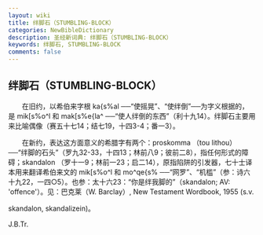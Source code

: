 ```yaml
---
layout: wiki
title: 绊脚石（STUMBLING-BLOCK）
categories: NewBibleDictionary
description: 圣经新词典: 绊脚石（STUMBLING-BLOCK）
keywords: 绊脚石, STUMBLING-BLOCK
comments: false
---
```


## 绊脚石（STUMBLING-BLOCK）

　　在旧约，以希伯来字根 ka{s%al ──“使摇晃”、“使绊倒”──为字义根据的，是 mik[s%o^l 和 mak[s%e{la^ ──“使人绊倒的东西”（利十九14）。绊脚石主要用来比喻偶像（赛五十七14；结七19，十四3-4；番一3）。

　　在新约，表达这方面意义的希腊字有两个：proskomma （tou lithou）──“绊脚的石头”（罗九32-33，十四13；林前八9；彼前二8），指任何形式的障碍；skandalon （罗十一9；林前一23；启二14），原指陷阱的引发器，七十士译本用来翻译希伯来文的 mik[s%o^l 和 mo^qe{s% ──“网罗”、“机槛”（参：诗六十九22，一四○5）。也参：太十六23：“你是绊我脚的”（skandalon; AV: 'offence'）。见：巴克莱（W. Barclay）, New Testament Wordbook, 1955 (s.v.

skandalon, skandalizein)。

J.B.Tr.








